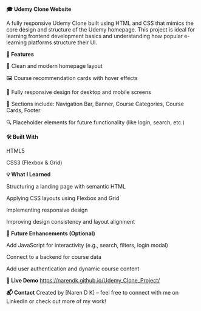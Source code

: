 **🎓 Udemy Clone Website**

A fully responsive Udemy Clone built using HTML and CSS that mimics the core design and structure of the Udemy homepage. This project is ideal for learning frontend development basics and understanding how popular e-learning platforms structure their UI.


**🚀 Features**

🎨 Clean and modern homepage layout

🖼️ Course recommendation cards with hover effects

📱 Fully responsive design for desktop and mobile screens

📌 Sections include: Navigation Bar, Banner, Course Categories, Course Cards, Footer

🔍 Placeholder elements for future functionality (like login, search, etc.)


**🛠️ Built With**

HTML5

CSS3 (Flexbox & Grid)


**💡 What I Learned**

Structuring a landing page with semantic HTML

Applying CSS layouts using Flexbox and Grid

Implementing responsive design

Improving design consistency and layout alignment


**📌 Future Enhancements (Optional)**

Add JavaScript for interactivity (e.g., search, filters, login modal)

Connect to a backend for course data

Add user authentication and dynamic course content


**🔗 Live Demo**
https://narendk.github.io/Udemy_Clone_Project/


**📬 Contact**
Created by [Naren D K] – feel free to connect with me on LinkedIn or check out more of my work!
